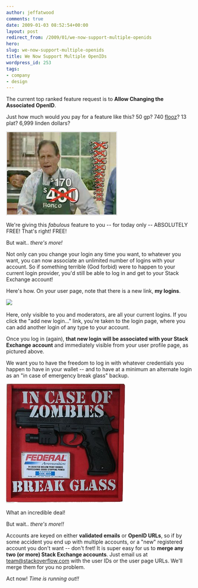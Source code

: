 ```yaml
---
author: jeffatwood
comments: true
date: 2009-01-03 08:52:54+00:00
layout: post
redirect_from: /2009/01/we-now-support-multiple-openids
hero: 
slug: we-now-support-multiple-openids
title: We Now Support Multiple OpenIDs
wordpress_id: 253
tags:
- company
- design
---
```


The current top ranked feature request is to **Allow Changing the Associated OpenID**.

Just how much would _you_ pay for a feature like this? 50 gp? 740 [flooz](http://en.wikipedia.org/wiki/Flooz.com)? 13 plat? 6,999 linden dollars?

![popeil-infomercial-pricing](/images/wordpress/popeil-infomercial-pricing.jpg)

We're giving this _fabulous_ feature to you -- for today only -- ABSOLUTELY FREE! That's right! FREE!

But wait.. _there's more!_

Not only can you change your login any time you want, to whatever you want, you can now associate an unlimited number of logins with your account. So if something terrible (God forbid) were to happen to your current login provider, you'd still be able to log in and get to your Stack Exchange account!

Here's how. On your user page, note that there is a new link, **my logins**.

![](http://i.stack.imgur.com/9G6vr.png)

Here, only visible to you and moderators, are all your current logins. If you click the "add new login..." link, you're taken to the login page, where you can add another login of any type to your account.

Once you log in (again), **that new login will be associated with your Stack Exchange account** and immediately visible from your user profile page, as pictured above.

We want you to have the freedom to log in with whatever credentials you happen to have in your wallet -- and to have at a minimum an alternate login as an "in case of emergency break glass" backup.

![in case of zombies, break glass](/images/wordpress/in-case-of-zombies-break-glass.jpg)

What an incredible deal!

But wait.. _there's more!!_

Accounts are keyed on either **validated emails** or **OpenID URLs**, so if by some accident you end up with multiple accounts, or a "new" registered account you don't want -- don't fret! It is super easy for us to **merge any two (or more) Stack Exchange accounts**. Just email us at [team@stackoverflow.com](mailto:team@stackoverflow.com) with the user IDs or the user page URLs. We'll merge them for you no problem.

Act now! _Time is running out!!_


